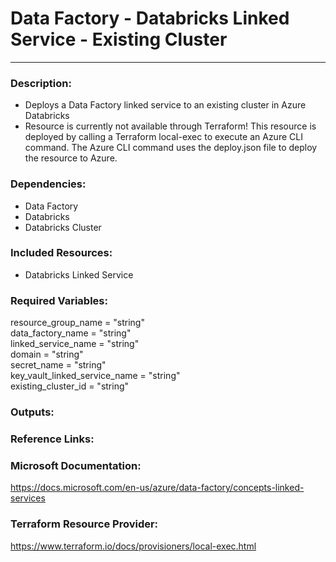 # Data Factory - Databricks Linked Service - Existing Cluster  
---  
### Description:
- Deploys a Data Factory linked service to an existing cluster in Azure Databricks
- Resource is currently not available through Terraform! This resource is deployed by calling a Terraform local-exec to execute an Azure CLI command. The Azure CLI command uses the deploy.json file to deploy the resource to Azure.  

### Dependencies:  
- Data Factory  
- Databricks  
- Databricks Cluster  

### Included Resources:  
- Databricks Linked Service  

### Required Variables:  
 resource_group_name           = "string"  
 data_factory_name             = "string"  
 linked_service_name           = "string"  
 domain                        = "string"  
 secret_name                   = "string"  
 key_vault_linked_service_name = "string"  
 existing_cluster_id           = "string"  

### Outputs:  

### Reference Links:  

### Microsoft Documentation:  
https://docs.microsoft.com/en-us/azure/data-factory/concepts-linked-services  
### Terraform Resource Provider:  
https://www.terraform.io/docs/provisioners/local-exec.html  